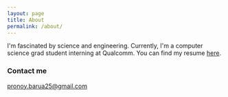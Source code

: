 ```yaml
---
layout: page
title: About
permalink: /about/
---
```


I'm fascinated by science and engineering. Currently, I'm a computer science grad student interning at Qualcomm. You can find my resume [here](https://pronoy-barua.github.io/resume-website.pdf "Pronoy's Resume").


### Contact me

[pronoy.barua25@gmail.com](mailto:pronoy.barua25@gmail.com)
